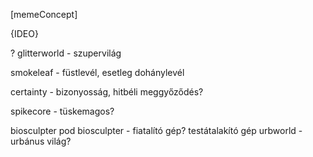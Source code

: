 [memeConcept]

{IDEO}

?
glitterworld - szupervilág

smokeleaf - füstlevél, esetleg dohánylevél

certainty - bizonyosság, hitbéli meggyőződés?


spikecore - tüskemagos?

biosculpter pod
biosculpter - fiatalító gép? testátalakító gép
urbworld - urbánus világ?
